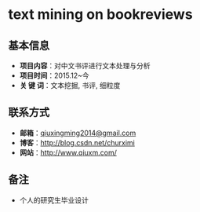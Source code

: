 # text mining on bookreviews

## 基本信息
- **项目内容**：对中文书评进行文本处理与分析
- **项目时间**：2015.12~今
- **关 键 词**：文本挖掘, 书评, 细粒度


## 联系方式
- **邮箱**：qiuxingming2014@gmail.com
- **博客**：http://blog.csdn.net/churximi
- **网站**：http://www.qiuxm.com/

## 备注
- 个人的研究生毕业设计
